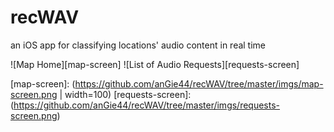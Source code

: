 # recWAV
an iOS app for classifying locations' audio content in real time

![Map Home][map-screen]
![List of Audio Requests][requests-screen]

[map-screen]: (https://github.com/anGie44/recWAV/tree/master/imgs/map-screen.png | width=100)
[requests-screen]: (https://github.com/anGie44/recWAV/tree/master/imgs/requests-screen.png)
